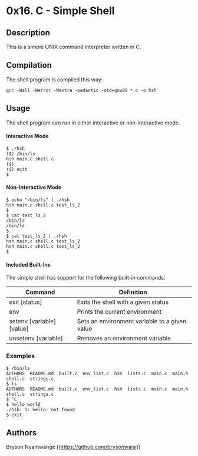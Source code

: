 # 0x16. C - Simple Shell

## Description

This is a simple UNIX command interpreter written in C.

## Compilation

The shell program is compiled this way:  

`gcc -Wall -Werror -Wextra -pedantic -std=gnu89 *.c -o hsh`

## Usage

The shell program can run in either interactive or non-interactive mode.

#### Interactive Mode

```
$ ./hsh
($) /bin/ls
hsh main.c shell.c
($)
($) exit
$
```

#### Non-Interactive Mode

```
$ echo "/bin/ls" | ./hsh
hsh main.c shell.c test_ls_2
$
$ cat test_ls_2
/bin/ls
/bin/ls
$
$ cat test_ls_2 | ./hsh
hsh main.c shell.c test_ls_2
hsh main.c shell.c test_ls_2
$
```

#### Included Built-Ins

The simple shell has support for the following built-in commands:

| Command                   | Definition                                    |
| ---------------           | --------------------------------------------- |
| exit [status]             | Exits the shell with a given status           |
| env                       | Prints the current environment                |
| setenv [variable] [value] | Sets an environment variable to a given value |
| unsetenv [variable]       | Removes an environment variable               |

### Examples

```
$ /bin/ls
AUTHORS  README.md  built.c  env_list.c  hsh  lists.c  main.c  main.h  shell.c	strings.c
$ ls
AUTHORS  README.md  built.c  env_list.c  hsh  lists.c  main.c  main.h  shell.c	strings.c
$ ^C
$ hello world
./hsh: 1: hello: not found
$ exit
```

## Authors 
Bryson Nyamwange [(https://github.com/brysonwaisi)]
